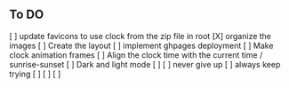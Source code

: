 ## To DO

[ ] update favicons to use clock from the zip file in root
[X] organize the images
[ ] Create the layout
[ ] implement ghpages deployment
[ ] Make clock animation frames
[ ] Align the clock time with the current time / sunrise-sunset
[ ] Dark and light mode
[ ]
[ ] never give up
[ ] always keep trying
[ ]
[ ]
[ ]

